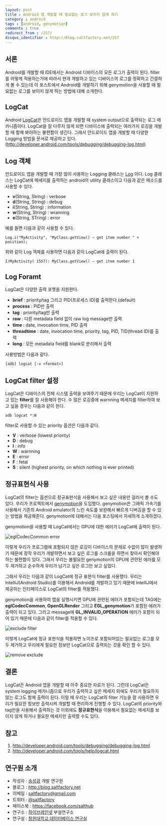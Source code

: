 ```yaml
---
layout: post
title : Android 앱 개발할 때 필요없는 로그 보이지 않게 하기
category : android
tags : [android, genymotion]
comments : true
redirect_from : /257/
disqus_identifier : http://blog.saltfactory.net/257
---
```


## 서론

Android를 개발할 때 IDE에서는 Android 디바이스의 모든 로그가 출력이 된다. filter를 어떻게 적용하는가에 따라서 현개 개발하고 있는 디바이스의 로그를 정확하고 간결하게 볼 수 있는데 이 포스트에서 Android를 개발하기 위해 genymotion을 사용할 때 필요없는 로그를 보이지 않게 하는 방법에 대해 소개한다.

<!--more-->

## LogCat

Android [LogCat](http://developer.android.com/tools/help/logcat.html)은 안드로이드 앱을 개발할 때 system output으로 출력되는 로그 메카니즘이다. LogCat을 잘 다루지 않게 되면 디바이스에 출력되는 여러가지 로깅을 개발 할 때 함께 봐야하는 불편함이 생긴다. 그래서 안드로이드 앱을 개발할 때 다양한 Logging 방법을 문서로 제공하고 있다. (http://developer.android.com/tools/debugging/debugging-log.html)

## Log 객체

안드로이드 앱을 개발할 때 가장 많이 사용하는 Logging 클래스는 [Log](http://developer.android.com/tools/debugging/debugging-log.html#logClass) 이다. Log 클래스는 LogCat에 메세지를 출력하는 android의 utility 클래스이고 다음과 같은 메소드를 사용할 수 있다.

- **v**(String, String) : verbose
- **d**(String, String) : debug
- **i**(String, String) : information
- **w**(String, String) : wranning
- **e**(String, STring) : error

예를 들면 다음과 같이 사용할 수 있다.

```
Log.i("MyActivity", "MyClass.getView() — get item number " + position);
```

위와 같이 Log 객체를 사용하면 다음과 같이 LogCat에 출력이 된다.

```
I/MyActivity( 1557): MyClass.getView() — get item number 1
```

## Log Foramt

LogCat은 다양한 출력 포멧을 지원한다.

- **brief** : priority/tag 그리고 PID(프로세스 ID)를 출력한다.(default)
- **process** : PID만 출력
- **tag** : priority/tag만 출력
- **raw** : 다른 metadata field 없이 raw log message만 출력
- **time** : date, invocation time, PID 출력
- **threadtime** : date, invocation time, priority, tag, PID, TID(thread ID)를 출력
- **long** : 모든 metadata field를 blank로 분리해서 출력

사용방법은 다음과 같다.

```
[adb] logcat [-v <format>]
```

## LogCat filter 설정

LogCat은 디바이스의 전체 시스템 출력을 보여주기 때문에 우리는 LogCat이 지원하고 있는 **filter**를 잘 사용해야 한다. 수 많은 로깅중에 warnning 메세지를 filter하여 보고 싶을 경우는 다음과 같이 한다.

```
adb logcat *:W
```
filter로 사용할 수 있는 priority 옵션은 다음과 같다.

- **V** : verbose (lowest priority)
- **D** : debug
- **I** : info
- **W** : warnning
- **E** : error
- **F** : fetal
- **S** : silent (highest priority, on which nothing is ever printed)

## 정규표현식 사용

LogCat의 filter는 옵션으로 정규표현식을 사용해서 보고 싶은 내용만 걸러서 볼 수도 있다. 우리가 프로젝트에서 [genymotion](http://www.genymotion.com/)을 도입했다. genymotion은 그래픽 가속기를 사용해서 기존의 Android emulator의 느린 속도를 보완해서 빠르게 디버깅을 할 수 있는 방법을 제공해준다. genymotion에 대해서는 다음 포스팅에서 자세하게 소개하겠다.

genymotion을 사용할 때 LogCat에서는 GPU에 대한 에러가 LogCat에 출력이 된다.

![eglCodecCommon error](http://cfile6.uf.tistory.com/image/26046D4153EAF250118695)

이렇게 우리가 프로그램에 포함되지 않은 로깅이 디바이스의 문제로 수없이 많이 발생하기 때문에 정작 우리가 개발하면서 보고 싶은 로그를 스크롤을 하면서 찾아서 확인해야하는 불편함이 있다. 그래서 우리는 불필요한 genymotion의 GPU에 관련된 에러를 모두 제거하고 순수하게 우리가 남기고 싶은 로그만 보고 싶었다.

그래서 우리는 다음과 같이 LogCat에 정규 표현식 filter를 사용했다. 우리는 IntelliJ(Android Studio)를 이용해서 Android를 개발하고 있기 때문에 IntelliJ에서 제공하는 인터페이스로 LogCat의 filter를 적용했다.

genymotion을 사용하여 앱을 실행시키면 GPU에 관련된 에러가 포함되는데 TAG에는 **eglCodecCommon**, **OpenGLRender** 그리고 **EGL_genymotion**가 포함된 에러가 출력이 되고 있다. 그리고 message에 **GL_INVALID_OPERATION** 에러가 포함이 되어 있기 때문에 다음과 같이 filter를 적용할 수 있다.

![exclude filter](http://cfile26.uf.tistory.com/image/2272B34253EAF24F130B75)

이렇게 LogCat에 정규 표현식을 적용하면 노이즈로 포함되어있는 필요없는 로그를 모두 제거하고 우리에게 필요한 정보만 LogCat으로 출력되는 것을 확인 할 수 있다.

![remove exclude](http://cfile25.uf.tistory.com/image/2276CB4253EAF2500C0600)

## 결론

LogCat은 Android 앱을 개발할 때 아주 중요한 자료가 된다. 그런데 LogCat은 system logging 메카니즘으로 우리가 출력하고 싶은 메세지 외에도 우리가 필요하지 않는 로그도 함께 출력이 된다. 이럴 때 우리는 LogCat의 filter 기능을 잘 사용하면 우리가 필요한 정보만 출력시켜 개발할 때 편리하게 진행할 수 있다. LogCat의 priority와 tag만을 사용해서 출력하는 것 이외에도 **정규표현식**을 이용해서 필요없는 메세지를 보이지 않게 하거나 필요한 메세지만 출력할 수도 있다.

## 참고

1. http://developer.android.com/tools/debugging/debugging-log.html
2. http://developer.android.com/tools/help/logcat.html


## 연구원 소개

* 작성자 : [송성광](http://about.me/saltfactory) 개발 연구원
* 블로그 : http://blog.saltfactory.net
* 이메일 : [saltfactory@gmail.com](mailto:saltfactory@gmail.com)
* 트위터 : [@saltfactory](https://twitter.com/saltfactory)
* 페이스북 : https://facebook.com/salthub
* 연구소 : [하이브레인넷](http://www.hibrain.net) 부설연구소
* 연구실 : [창원대학교 데이터베이스 연구실](http://dblab.changwon.ac.kr)
